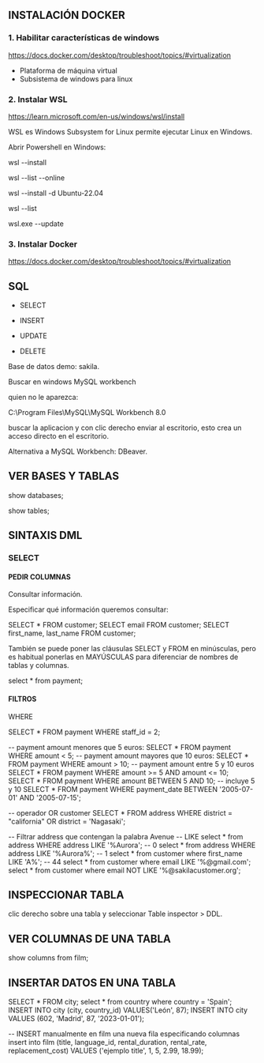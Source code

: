 

## INSTALACIÓN DOCKER

### 1. Habilitar características de windows

https://docs.docker.com/desktop/troubleshoot/topics/#virtualization

* Plataforma de máquina virtual
* Subsistema de windows para linux

### 2. Instalar WSL
https://learn.microsoft.com/en-us/windows/wsl/install

WSL es Windows Subsystem for Linux permite ejecutar Linux en Windows.

Abrir Powershell en Windows:

wsl --install 

wsl --list --online

wsl --install -d Ubuntu-22.04

wsl --list 

wsl.exe --update

### 3. Instalar Docker

https://docs.docker.com/desktop/troubleshoot/topics/#virtualization


## SQL 

* SELECT 

* INSERT 

* UPDATE 

* DELETE 

Base de datos demo: sakila.

Buscar en windows MySQL workbench

quien no le aparezca: 

C:\Program Files\MySQL\MySQL Workbench 8.0

buscar la aplicacion y con clic derecho enviar al escritorio, esto crea un acceso directo en el escritorio.

Alternativa a MySQL Workbench: DBeaver.


## VER BASES Y TABLAS

show databases;

show tables;

## SINTAXIS DML


### SELECT

#### PEDIR COLUMNAS

Consultar información. 

Especificar qué información queremos consultar: 

SELECT * FROM customer;
SELECT email FROM customer;
SELECT first_name, last_name FROM customer;

También se puede poner las cláusulas SELECT y FROM en minúsculas, pero es habitual ponerlas en MAYÚSCULAS para diferenciar de nombres de tablas y columnas.

select * from payment; 


#### FILTROS

WHERE

SELECT * FROM payment WHERE staff_id = 2;

-- payment amount menores que 5 euros: 
SELECT * FROM payment WHERE amount < 5;
-- payment amount mayores que 10 euros: 
SELECT * FROM payment WHERE amount > 10;
-- payment amount entre 5 y 10 euros
SELECT * FROM payment WHERE amount >= 5 AND amount <= 10;
SELECT * FROM payment WHERE amount BETWEEN 5 AND 10; -- incluye 5 y 10
SELECT * FROM payment WHERE payment_date BETWEEN '2005-07-01' AND '2005-07-15';

-- operador OR customer
SELECT * FROM address WHERE district = "california" OR district = 'Nagasaki';

-- Filtrar address que contengan la palabra Avenue
-- LIKE
select * from address WHERE address LIKE '%Aurora'; -- 0
select * from address WHERE address LIKE '%Aurora%'; -- 1
select * from customer where first_name LIKE 'A%'; -- 44
select * from customer where email LIKE '%@gmail.com';
select * from customer where email NOT LIKE '%@sakilacustomer.org';

## INSPECCIONAR TABLA

clic derecho sobre una tabla y seleccionar Table inspector > DDL.

## VER COLUMNAS DE UNA TABLA

show columns from film;

## INSERTAR DATOS EN UNA TABLA

SELECT * FROM city;
select * from country where country = 'Spain';
INSERT INTO city (city, country_id) VALUES('León', 87);
INSERT INTO city VALUES (602, 'Madrid', 87, '2023-01-01');

-- INSERT manualmente en film una nueva fila especificando columnas
insert into film 
(title, language_id, rental_duration, rental_rate, replacement_cost)
VALUES 
('ejemplo title', 1, 5, 2.99, 18.99);

